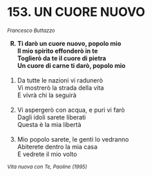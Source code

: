 # 153. UN CUORE NUOVO

<sub><i>Francesco Buttazzo</i></sub>
<ol>
	<b><li type="A" value="18">Ti darò un cuore nuovo, popolo mio<br>
		Il mio spirito effonderò in te<br>
		Toglierò da te il cuore di pietra<br>
		Un cuore di carne ti darò, popolo mio</li></b><br>
	<li value="1">Da tutte le nazioni vi radunerò<br>
		Vi mostrerò la strada della vita<br>
		E vivrà chi la seguirà</li><br>
	<li>Vi aspergerò con acqua, e puri vi farò<br>
		Dagli idoli sarete liberati<br>
		Questa è la mia libertà</li><br>
	<li>Mio popolo sarete, le genti lo vedranno<br>
		Abiterete dentro la mia casa<br>
		E vedrete il mio volto</li>
</ol>
<sub><i>Vita nuova con Te, Paoline (1995)</i></sub>
